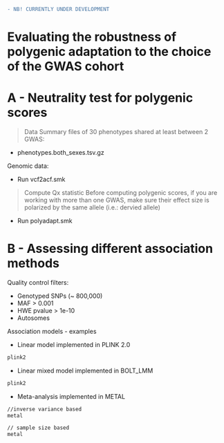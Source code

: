 ```diff
- NB! CURRENTLY UNDER DEVELOPMENT 
```

# Evaluating the robustness of polygenic adaptation to the choice of the GWAS cohort


# A - Neutrality test for polygenic scores
> Data 
Summary files of 30 phenotypes shared at least between 2 GWAS: 
- phenotypes.both_sexes.tsv.gz

Genomic data:
- Run vcf2acf.smk

>Compute Qx statistic
Before computing polygenic scores, if you are working with more than one GWAS, make sure their effect size is polarized by the same allele (i.e.: dervied allele)
- Run polyadapt.smk 

# B - Assessing different association methods
Quality control filters:
- Genotyped SNPs (~ 800,000)
- MAF > 0.001
- HWE pvalue > 1e-10
- Autosomes

Association models - examples

- Linear model implemented in PLINK 2.0
```bash 
plink2
```
- Linear mixed model implemented in BOLT_LMM
```bash 
plink2
```
- Meta-analysis implemented in METAL
```bash 
//inverse variance based
metal

// sample size based
metal
```


